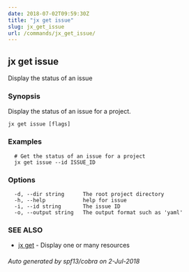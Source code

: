 ```yaml
---
date: 2018-07-02T09:59:30Z
title: "jx get issue"
slug: jx_get_issue
url: /commands/jx_get_issue/
---
```

## jx get issue

Display the status of an issue

### Synopsis

Display the status of an issue for a project.

```
jx get issue [flags]
```

### Examples

```
  # Get the status of an issue for a project
  jx get issue --id ISSUE_ID
```

### Options

```
  -d, --dir string      The root project directory
  -h, --help            help for issue
  -i, --id string       The issue ID
  -o, --output string   The output format such as 'yaml'
```

### SEE ALSO

* [jx get](/commands/jx_get/)	 - Display one or many resources

###### Auto generated by spf13/cobra on 2-Jul-2018
